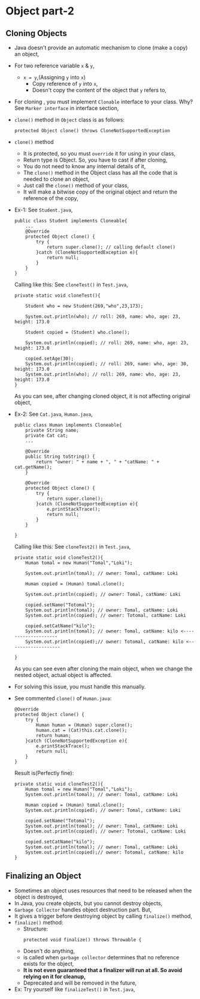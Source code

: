 
# Object part-2

## Cloning Objects
- Java doesn't provide an automatic mechanism to clone (make a copy) an object,
- For two reference variable `x` & `y`,
  - `x = y`,(Assigning `y` into `x`)
    - Copy reference of `y` into `x`, 
    - Doesn't copy the content of the object that `y` refers to,
- For cloning , you must implement `Clonable` interface to your class. Why? See `Marker interface` in interface section,
- `clone()` method in `Object` class is as follows:
  ```
  protected Object clone() throws CloneNotSupportedException
  ```
- `clone()` method
  - It is protected, so you must `override` it for using in your class,
  - Return type is Object. So, you have to cast if after cloning,
  - You do not need to know any internal details of it, 
  - The `clone()` method in the Object class has all the code that is needed to clone an object,
  - Just call the `clone()` method of your class,
  - It will make a bitwise copy of the original object and return the reference of the copy,
  
- Ex-1: See `Student.java`,
  ```
  public class Student implements Cloneable{
      ...
      @Override
      protected Object clone() {
          try {
              return super.clone(); // calling default clone()
          }catch (CloneNotSupportedException e){
              return null;
          }
      }
  }
  ```
  Calling like this: See `cloneTest()` in `Test.java`,
  ```
  private static void cloneTest(){
  
      Student who = new Student(269,"who",23,173);
  
      System.out.println(who); // roll: 269, name: who, age: 23, height: 173.0
  
      Student copied = (Student) who.clone();
  
      System.out.println(copied); // roll: 269, name: who, age: 23, height: 173.0
  
      copied.setAge(30);
      System.out.println(copied); // roll: 269, name: who, age: 30, height: 173.0
      System.out.println(who); // roll: 269, name: who, age: 23, height: 173.0
  }
  ```
  As you can see, after changing cloned object, it is not affecting original object,

- Ex-2: See `Cat.java`, `Human.java`,
  ```
  public class Human implements Cloneable{
      private String name;
      private Cat cat;
      ...
  
      @Override
      public String toString() {
          return "owner: " + name + ", " + "catName: " + cat.getName();
      }
  
      @Override
      protected Object clone() {
          try {
              return super.clone();
          }catch (CloneNotSupportedException e){
              e.printStackTrace();
              return null;
          }
      }
  
  }
  ```
  Calling like this: See `cloneTest2()` in `Test.java`,
  ```
  private static void cloneTest2(){
      Human tomal = new Human("Tomal","Loki");
  
      System.out.println(tomal); // owner: Tomal, catName: Loki
  
      Human copied = (Human) tomal.clone();
  
      System.out.println(copied); // owner: Tomal, catName: Loki
  
      copied.setName("Totomal");
      System.out.println(tomal); // owner: Tomal, catName: Loki
      System.out.println(copied); // owner: Totomal, catName: Loki
  
      copied.setCatName("kilo");
      System.out.println(tomal); // owner: Tomal, catName: kilo <--------------------
      System.out.println(copied);// owner: Totomal, catName: kilo <-------------------
          
  }
  ```
  As you can see even after cloning the main object, when we change the nested object, actual object is affected.
- For solving this issue, you must handle this manually.
- See commented `clone()` of `Human.java`:
  ```
  @Override
  protected Object clone() {
      try {
          Human human = (Human) super.clone();
          human.cat = (Cat)this.cat.clone();
          return human;
      }catch (CloneNotSupportedException e){
          e.printStackTrace();
          return null;
      }
  }
  ```
  Result is(Perfectly fine):
  ```
  private static void cloneTest2(){
      Human tomal = new Human("Tomal","Loki");
      System.out.println(tomal); // owner: Tomal, catName: Loki
  
      Human copied = (Human) tomal.clone();
      System.out.println(copied); // owner: Tomal, catName: Loki
  
      copied.setName("Totomal");
      System.out.println(tomal); // owner: Tomal, catName: Loki
      System.out.println(copied); // owner: Totomal, catName: Loki
  
      copied.setCatName("kilo");
      System.out.println(tomal); // owner: Tomal, catName: Loki
      System.out.println(copied);// owner: Totomal, catName: kilo
  }
  ```

## Finalizing an Object
- Sometimes an object uses resources that need to be released when the object is destroyed,
- In Java, you create objects, but you cannot destroy objects,
- `Garbage Collector` handles object destruction part. But,
- It gives a trigger before destroying object by calling `finalize()` method,
- `finalize()` method:
  - Structure:
    ```
    protected void finalize() throws Throwable {
    ```
  - Doesn't do anything,
  - is called when `garbage collector` determines that no reference exists for the object,
  - **It is not even guaranteed that a finalizer will run at all. So avoid relying on it for cleanup,**
  - Deprecated and will be removed in the future,
- Ex: Try yourself like `finalizeTest()` in `Test.java`,
